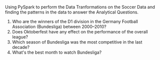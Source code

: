 Using PySpark to perform the Data Tranformations on the Soccer Data and finding the patterns in 
the data to answer the Analytical Questions.

1. Who are the winners of the D1 division in the Germany Football Association (Bundesliga) between 2000–2010?
2. Does Oktoberfest have any effect on the performance of the overall league?
3. Which season of Bundesliga was the most competitive in the last decade?
4. What's the best month to watch Bundesliga?
